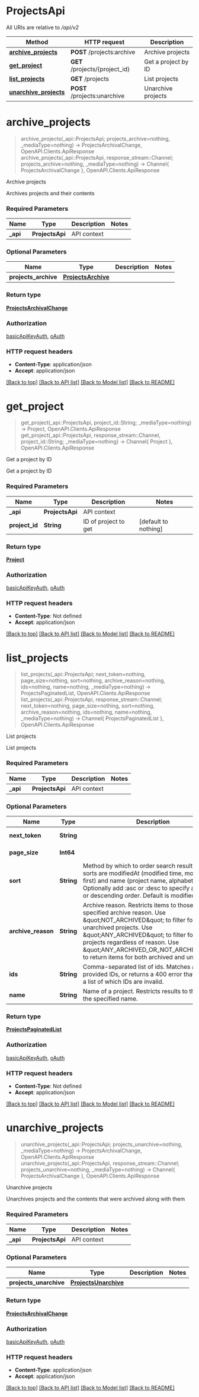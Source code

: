 # ProjectsApi

All URIs are relative to */api/v2*

Method | HTTP request | Description
------------- | ------------- | -------------
[**archive_projects**](ProjectsApi.md#archive_projects) | **POST** /projects:archive | Archive projects
[**get_project**](ProjectsApi.md#get_project) | **GET** /projects/{project_id} | Get a project by ID
[**list_projects**](ProjectsApi.md#list_projects) | **GET** /projects | List projects
[**unarchive_projects**](ProjectsApi.md#unarchive_projects) | **POST** /projects:unarchive | Unarchive projects


# **archive_projects**
> archive_projects(_api::ProjectsApi; projects_archive=nothing, _mediaType=nothing) -> ProjectsArchivalChange, OpenAPI.Clients.ApiResponse <br/>
> archive_projects(_api::ProjectsApi, response_stream::Channel; projects_archive=nothing, _mediaType=nothing) -> Channel{ ProjectsArchivalChange }, OpenAPI.Clients.ApiResponse

Archive projects

Archives projects and their contents

### Required Parameters

Name | Type | Description  | Notes
------------- | ------------- | ------------- | -------------
 **_api** | **ProjectsApi** | API context | 

### Optional Parameters

Name | Type | Description  | Notes
------------- | ------------- | ------------- | -------------
 **projects_archive** | [**ProjectsArchive**](ProjectsArchive.md)|  | 

### Return type

[**ProjectsArchivalChange**](ProjectsArchivalChange.md)

### Authorization

[basicApiKeyAuth](../README.md#basicApiKeyAuth), [oAuth](../README.md#oAuth)

### HTTP request headers

 - **Content-Type**: application/json
 - **Accept**: application/json

[[Back to top]](#) [[Back to API list]](../README.md#api-endpoints) [[Back to Model list]](../README.md#models) [[Back to README]](../README.md)

# **get_project**
> get_project(_api::ProjectsApi, project_id::String; _mediaType=nothing) -> Project, OpenAPI.Clients.ApiResponse <br/>
> get_project(_api::ProjectsApi, response_stream::Channel, project_id::String; _mediaType=nothing) -> Channel{ Project }, OpenAPI.Clients.ApiResponse

Get a project by ID

Get a project by ID

### Required Parameters

Name | Type | Description  | Notes
------------- | ------------- | ------------- | -------------
 **_api** | **ProjectsApi** | API context | 
**project_id** | **String**| ID of project to get | [default to nothing]

### Return type

[**Project**](Project.md)

### Authorization

[basicApiKeyAuth](../README.md#basicApiKeyAuth), [oAuth](../README.md#oAuth)

### HTTP request headers

 - **Content-Type**: Not defined
 - **Accept**: application/json

[[Back to top]](#) [[Back to API list]](../README.md#api-endpoints) [[Back to Model list]](../README.md#models) [[Back to README]](../README.md)

# **list_projects**
> list_projects(_api::ProjectsApi; next_token=nothing, page_size=nothing, sort=nothing, archive_reason=nothing, ids=nothing, name=nothing, _mediaType=nothing) -> ProjectsPaginatedList, OpenAPI.Clients.ApiResponse <br/>
> list_projects(_api::ProjectsApi, response_stream::Channel; next_token=nothing, page_size=nothing, sort=nothing, archive_reason=nothing, ids=nothing, name=nothing, _mediaType=nothing) -> Channel{ ProjectsPaginatedList }, OpenAPI.Clients.ApiResponse

List projects

List projects

### Required Parameters

Name | Type | Description  | Notes
------------- | ------------- | ------------- | -------------
 **_api** | **ProjectsApi** | API context | 

### Optional Parameters

Name | Type | Description  | Notes
------------- | ------------- | ------------- | -------------
 **next_token** | **String**|  | [default to nothing]
 **page_size** | **Int64**|  | [default to 50]
 **sort** | **String**| Method by which to order search results. Valid sorts are modifiedAt (modified time, most recent first) and name (project name, alphabetical). Optionally add :asc or :desc to specify ascending or descending order. Default is modifiedAt.  | [default to modifiedAt]
 **archive_reason** | **String**| Archive reason. Restricts items to those with the specified archive reason. Use \&quot;NOT_ARCHIVED\&quot; to filter for unarchived projects. Use \&quot;ANY_ARCHIVED\&quot; to filter for archived projects regardless of reason. Use \&quot;ANY_ARCHIVED_OR_NOT_ARCHIVED\&quot; to return items for both archived and unarchived.  | [default to nothing]
 **ids** | **String**| Comma-separated list of ids. Matches all of the provided IDs, or returns a 400 error that includes a list of which IDs are invalid.  | [default to nothing]
 **name** | **String**| Name of a project. Restricts results to those with the specified name. | [default to nothing]

### Return type

[**ProjectsPaginatedList**](ProjectsPaginatedList.md)

### Authorization

[basicApiKeyAuth](../README.md#basicApiKeyAuth), [oAuth](../README.md#oAuth)

### HTTP request headers

 - **Content-Type**: Not defined
 - **Accept**: application/json

[[Back to top]](#) [[Back to API list]](../README.md#api-endpoints) [[Back to Model list]](../README.md#models) [[Back to README]](../README.md)

# **unarchive_projects**
> unarchive_projects(_api::ProjectsApi; projects_unarchive=nothing, _mediaType=nothing) -> ProjectsArchivalChange, OpenAPI.Clients.ApiResponse <br/>
> unarchive_projects(_api::ProjectsApi, response_stream::Channel; projects_unarchive=nothing, _mediaType=nothing) -> Channel{ ProjectsArchivalChange }, OpenAPI.Clients.ApiResponse

Unarchive projects

Unarchives projects and the contents that were archived along with them

### Required Parameters

Name | Type | Description  | Notes
------------- | ------------- | ------------- | -------------
 **_api** | **ProjectsApi** | API context | 

### Optional Parameters

Name | Type | Description  | Notes
------------- | ------------- | ------------- | -------------
 **projects_unarchive** | [**ProjectsUnarchive**](ProjectsUnarchive.md)|  | 

### Return type

[**ProjectsArchivalChange**](ProjectsArchivalChange.md)

### Authorization

[basicApiKeyAuth](../README.md#basicApiKeyAuth), [oAuth](../README.md#oAuth)

### HTTP request headers

 - **Content-Type**: application/json
 - **Accept**: application/json

[[Back to top]](#) [[Back to API list]](../README.md#api-endpoints) [[Back to Model list]](../README.md#models) [[Back to README]](../README.md)

